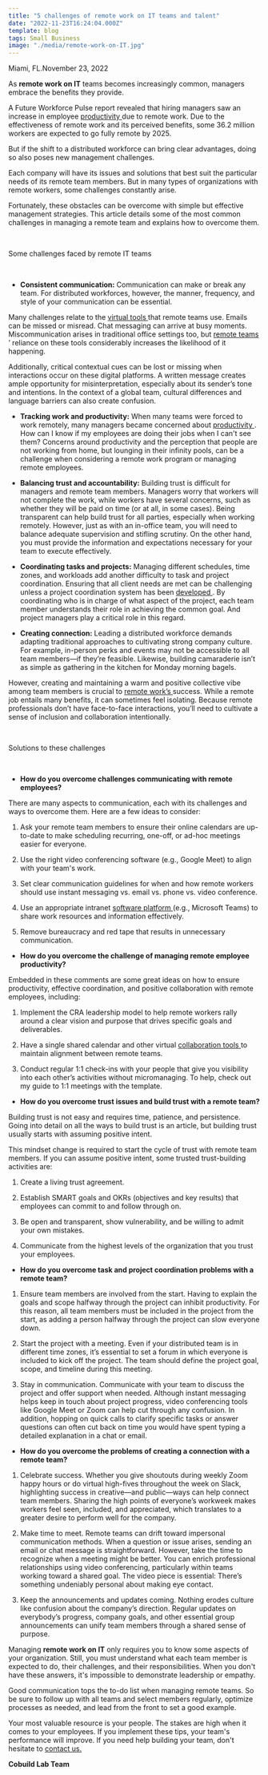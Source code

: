 ```yaml
---
title: "5 challenges of remote work on IT teams and talent"
date: "2022-11-23T16:24:04.000Z"
template: blog
tags: Small Business
image: "./media/remote-work-on-IT.jpg"
---
```


Miami, FL.November 23, 2022

As **remote work on IT** teams becomes increasingly common, managers embrace the benefits they provide.

A Future Workforce Pulse report revealed that hiring managers saw an increase in employee <a target="_blank" href="https://cobuildlab.com/blog/Remote-work-team-productivity-how-to-manage-your-processes/">   productivity </a> due to remote work. Due to the effectiveness of remote work and its perceived benefits, some 36.2 million workers are expected to go fully remote by 2025.

But if the shift to a distributed workforce can bring clear advantages, doing so also poses new management challenges.  

Each company will have its issues and solutions that best suit the particular needs of its remote team members. But in many types of organizations with remote workers, some challenges constantly arise.

Fortunately, these obstacles can be overcome with simple but effective management strategies. This article details some of the most common challenges in managing a remote team and explains how to overcome them.

<br>

<title-2>Some challenges faced by remote IT teams</title-2>

<br>

* **Consistent communication:** Communication can make or break any team. For distributed workforces, however, the manner, frequency, and style of your communication can be essential.  

Many challenges relate to the <a target="_blank" href="https://cobuildlab.com/blog/benefits-of-using-productivity-tools-in-your-business/">   virtual tools </a> that remote teams use. Emails can be missed or misread. Chat messaging can arrive at busy moments. Miscommunication arises in traditional office settings too, but <a target="_blank" href="https://cobuildlab.com/blog/exercises-to-promote-the-mental-health-of-your-remote-developers-team/">   remote teams </a>’ reliance on these tools considerably increases the likelihood of it happening.

Additionally, critical contextual cues can be lost or missing when interactions occur on these digital platforms. A written message creates ample opportunity for misinterpretation, especially about its sender’s tone and intentions. In the context of a global team, cultural differences and language barriers can also create confusion.

* **Tracking work and productivity:** When many teams were forced to work remotely, many managers became concerned about <a target="_blank" href="https://cobuildlab.com/blog/from-desk-to-dawn-how-the-remote-work-lifestyle-affect-productivity/">   productivity </a>. How can I know if my employees are doing their jobs when I can't see them? Concerns around productivity and the perception that people are not working from home, but lounging in their infinity pools, can be a challenge when considering a remote work program or managing remote employees.

* **Balancing trust and accountability:** Building trust is difficult for managers and remote team members. Managers worry that workers will not complete the work, while workers have several concerns, such as whether they will be paid on time (or at all, in some cases). Being transparent can help build trust for all parties, especially when working remotely. However, just as with an in-office team, you will need to balance adequate supervision and stifling scrutiny. On the other hand, you must provide the information and expectations necessary for your team to execute effectively.
 
* **Coordinating tasks and projects:** Managing different schedules, time zones, and workloads add another difficulty to task and project coordination. Ensuring that all client needs are met can be challenging unless a project coordination system has been <a target="_blank" href="https://cobuildlab.com/services/web-development/">   developed </a>. By coordinating who is in charge of what aspect of the project, each team member understands their role in achieving the common goal. And project managers play a critical role in this regard.

* **Creating connection:** Leading a distributed workforce demands adapting traditional approaches to cultivating strong company culture. For example, in-person perks and events may not be accessible to all team members—if they’re feasible. Likewise, building camaraderie isn’t as simple as gathering in the kitchen for Monday morning bagels.

However, creating and maintaining a warm and positive collective vibe among team members is crucial to <a target="_blank" href="https://cobuildlab.com/blog/switching-to-remote-work-is-the-new-black/">   remote work’s </a> success. While a remote job entails many benefits, it can sometimes feel isolating. Because remote professionals don’t have face-to-face interactions, you’ll need to cultivate a sense of inclusion and collaboration intentionally.

<br>

<title-2>Solutions to these challenges</title-2>

<br>

* **How do you overcome challenges communicating with remote employees?**

There are many aspects to communication, each with its challenges and ways to overcome them. Here are a few ideas to consider:

1. Ask your remote team members to ensure their online calendars are up-to-date to make scheduling recurring, one-off, or ad-hoc meetings easier for everyone.

2. Use the right video conferencing software (e.g., Google Meet) to align with your team's work.

3. Set clear communication guidelines for when and how remote workers should use instant messaging vs. email vs. phone vs. video conference.

4. Use an appropriate intranet <a target="_blank" href="https://cobuildlab.com/services/web-development/">   software platform </a> (e.g., Microsoft Teams) to share work resources and information effectively.

5. Remove bureaucracy and red tape that results in unnecessary communication.

* **How do you overcome the challenge of managing remote employee productivity?**

Embedded in these comments are some great ideas on how to ensure productivity, effective coordination, and positive collaboration with remote employees, including:

1. Implement the CRA leadership model to help remote workers rally around a clear vision and purpose that drives specific goals and deliverables.

2. Have a single shared calendar and other virtual <a target="_blank" href="https://cobuildlab.com/blog/5-tools-that-can-help-to-manage-your-team%27s-time-and-tasks/">   collaboration tools </a> to maintain alignment between remote teams.

3. Conduct regular 1:1 check-ins with your people that give you visibility into each other’s activities without micromanaging. To help, check out my guide to 1:1 meetings with the template.

* **How do you overcome trust issues and build trust with a remote team?**

Building trust is not easy and requires time, patience, and persistence. Going into detail on all the ways to build trust is an article, but building trust usually starts with assuming positive intent.  

This mindset change is required to start the cycle of trust with remote team members. If you can assume positive intent, some trusted trust-building activities are:

1. Create a living trust agreement.

2. Establish SMART goals and OKRs (objectives and key results) that employees can commit to and follow through on.

3. Be open and transparent, show vulnerability, and be willing to admit your own mistakes.

4. Communicate from the highest levels of the organization that you trust your employees.

* **How do you overcome task and project coordination problems with a remote team?**

1. Ensure team members are involved from the start. Having to explain the goals and scope halfway through the project can inhibit productivity. For this reason, all team members must be included in the project from the start, as adding a person halfway through the project can slow everyone down.

2. Start the project with a meeting. Even if your distributed team is in different time zones, it’s essential to set a forum in which everyone is included to kick off the project. The team should define the project goal, scope, and timeline during this meeting.

3. Stay in communication. Communicate with your team to discuss the project and offer support when needed. Although instant messaging helps keep in touch about project progress, video conferencing tools like Google Meet or Zoom can help cut through any confusion. In addition, hopping on quick calls to clarify specific tasks or answer questions can often cut back on time you would have spent typing a detailed explanation in a chat or email.

* **How do you overcome the problems of creating a connection with a remote team?** 

1. Celebrate success. Whether you give shoutouts during weekly Zoom happy hours or do virtual high-fives throughout the week on Slack, highlighting success in creative—and public—ways can help connect team members. Sharing the high points of everyone’s workweek makes workers feel seen, included, and appreciated, which translates to a greater desire to perform well for the company.

2. Make time to meet. Remote teams can drift toward impersonal communication methods. When a question or issue arises, sending an email or chat message is straightforward. However, take the time to recognize when a meeting might be better. You can enrich professional relationships using video conferencing, particularly within teams working toward a shared goal. The video piece is essential: There’s something undeniably personal about making eye contact.

3. Keep the announcements and updates coming. Nothing erodes culture like confusion about the company’s direction. Regular updates on everybody’s progress, company goals, and other essential group announcements can unify team members through a shared sense of purpose.

Managing **remote work on IT** only requires you to know some aspects of your organization. Still, you must understand what each team member is expected to do, their challenges, and their responsibilities. When you don't have these answers, it's impossible to demonstrate leadership or empathy.

Good communication tops the to-do list when managing remote teams. So be sure to follow up with all teams and select members regularly, optimize processes as needed, and lead from the front to set a good example.

Your most valuable resource is your people. The stakes are high when it comes to your employees. If you implement these tips, your team's performance will improve. If you need help building your team, don't hesitate to <a target="_blank" href="https://cobuildlab.com/services/">   contact us. </a>

**Cobuild Lab Team**
